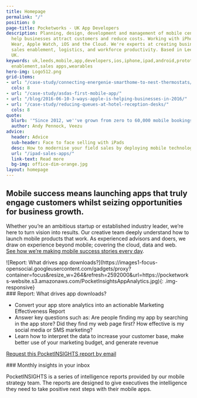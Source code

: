 ```yaml
---
title: Homepage
permalink: "/"
position: 0
page-title: Pocketworks - UK App Developers
description: Planning, design, development and management of mobile centric products.  We
  help businesses attract customers and reduce costs. Working with iPhone, Android,   iPad,
  Wear, Apple Watch, iOS and the Cloud. We're experts at creating business apps  for
  sales enablement, logistics, and workforce productivity. Based in Leeds City Center,
  UK.
keywords: uk,leeds,mobile,app,developers,ios,iphone,ipad,android,prototyping,sales
  enablement,sales apps,wearables
hero-img: Logo512.png
grid-items:
- url: "/case-study/connecting-energenie-smarthome-to-nest-thermostats/"
  cols: 8
- url: "/case-study/asdas-first-mobile-app/"
- url: "/blog/2016-06-10-3-ways-apple-is-helping-businesses-in-2016/"
- url: "/case-study/reducing-queues-at-hotel-reception-desks/"
  cols: 8
quote:
  blurb: '"Since 2012, we''ve grown from zero to 60,000 mobile bookings a week."'
  author: Andy Pennock, Veezu
advice:
  header: Advice
  sub-header: Face to face selling with iPads
  desc: How to modernise your field sales by deploying mobile technology.
  url: "/ipad-sales-apps/"
  link-text: Read more
  bg-img: office-dim-orange.jpg
layout: homepage
---
```


<div class="col-md-8 col-md-offset-2">
  <h2>Mobile success means launching apps that truly engage customers whilst seizing opportunities for business growth.</h2>
  <p>
  Whether you&rsquo;re an ambitious startup or established industry leader, we&rsquo;re here to turn vision into results. Our creative team deeply understand how to launch mobile products that work. As experienced advisors and doers, we draw on experience beyond mobile; covering the cloud, data and web.
  <br/><a href="/our_work">See how we&rsquo;re making mobile success stories every day</a>.
  </p>
</div>

<!--more-->

<div class="col-md-3" markdown="1">
![Report: What drives app downloads?](https://images1-focus-opensocial.googleusercontent.com/gadgets/proxy?container=focus&resize_w=264&refresh=2592000&url=https://pocketworks-website.s3.amazonaws.com/PocketInsightsAppAnalytics.jpg){: .img-responsive}
</div>

<div class="col-md-6" markdown="1">
### Report: What drives app downloads?

-  Convert your app store analytics into an actionable Marketing Effectiveness Report
-  Answer key questions such as: Are people finding my app by searching in the app store? Did they find my web page first? How effective is my social media or SMS marketing?
-  Learn how to interpret the data to increase your customer base, make better use of your marketing budget, and generate revenue

[Request this PocketINSIGHTS report by email](mailto:global_email)
</div>

<div class="col-md-3" markdown="1">
### Monthly insights in your inbox

PocketINSIGHTS is a series of intelligence reports provided by our mobile strategy team. The reports are designed to give executives the intelligence they need to take positive next steps with their mobile apps.
</div>
